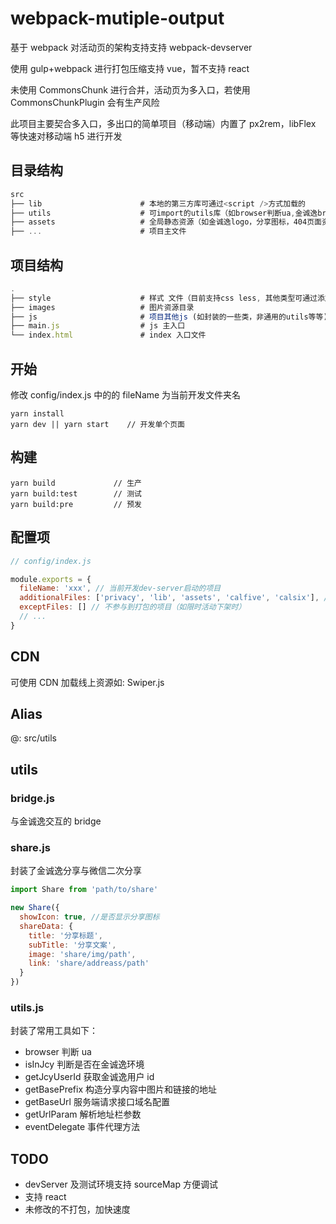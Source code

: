# webpack-mutiple-output

基于 webpack 对活动页的架构支持支持 webpack-devserver

使用 gulp+webpack 进行打包压缩支持 vue，暂不支持 react

未使用 CommonsChunk 进行合并，活动页为多入口，若使用 CommonsChunkPlugin 会有生产风险

此项目主要契合多入口，多出口的简单项目（移动端）内置了 px2rem，libFlex 等快速对移动端 h5 进行开发

## 目录结构

```js
src
├── lib                      # 本地的第三方库可通过<script />方式加载的
├── utils                    # 可import的utils库（如browser判断ua,金诚逸bridge，全局通用样式等等）
├── assets                   # 全局静态资源（如金诚逸logo，分享图标，404页面资源等）
├── ...                      # 项目主文件
```

## 项目结构

```js
.
├── style                    # 样式 文件（目前支持css less, 其他类型可通过添加loader来实现）
├── images                   # 图片资源目录
├── js                       # 项目其他js (如封装的一些类，非通用的utils等等)
├── main.js                  # js 主入口
└── index.html               # index 入口文件
```

## 开始

修改 config/index.js 中的的 fileName 为当前开发文件夹名

```shell
yarn install
yarn dev || yarn start    // 开发单个页面
```

## 构建

```shell
yarn build             // 生产
yarn build:test        // 测试
yarn build:pre         // 预发
```

## 配置项

```js
// config/index.js

module.exports = {
  fileName: 'xxx', // 当前开发dev-server启动的项目
  additionalFiles: ['privacy', 'lib', 'assets', 'calfive', 'calsix'], // 未配置main.js但需要打包的项目（如不需要js的展示业，静态资源等）
  exceptFiles: [] // 不参与到打包的项目（如限时活动下架时）
  // ...
}
```

## CDN

可使用 CDN 加载线上资源如: Swiper.js

## Alias

@: src/utils

## utils

### bridge.js

与金诚逸交互的 bridge

### share.js

封装了金诚逸分享与微信二次分享

```js
import Share from 'path/to/share'

new Share({
  showIcon: true, //是否显示分享图标
  shareData: {
    title: '分享标题',
    subTitle: '分享文案',
    image: 'share/img/path',
    link: 'share/addreass/path'
  }
})
```

### utils.js

封装了常用工具如下：

* browser 判断 ua
* isInJcy 判断是否在金诚逸环境
* getJcyUserId 获取金诚逸用户 id
* getBasePrefix 构造分享内容中图片和链接的地址
* getBaseUrl 服务端请求接口域名配置
* getUrlParam 解析地址栏参数
* eventDelegate 事件代理方法

## TODO

* devServer 及测试环境支持 sourceMap 方便调试
* 支持 react
* 未修改的不打包，加快速度
